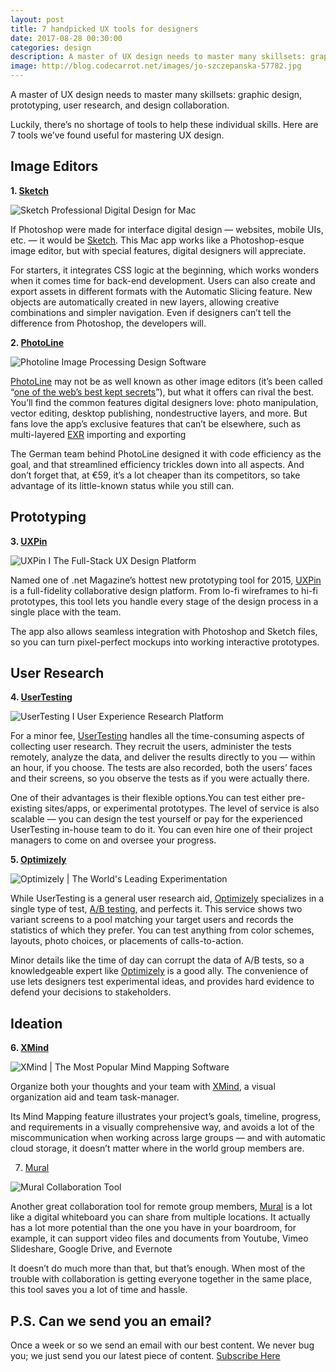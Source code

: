```yaml
---
layout: post
title: 7 handpicked UX tools for designers
date: 2017-08-28 00:30:00
categories: design
description: A master of UX design needs to master many skillsets: graphic design, prototyping, user research, and design collaboration. Here are 7 tools we’ve found useful for mastering UX design.
image: http://blog.codecarrot.net/images/jo-szczepanska-57782.jpg
---
```


A master of UX design needs to master many skillsets: graphic design, prototyping, user research, and design collaboration.

Luckily, there’s no shortage of tools to help these individual skills. Here are 7 tools we’ve found useful for mastering UX design.

## Image Editors

**1. [Sketch](http://www.sketchapp.com/)**

![Sketch Professional Digital Design for Mac](http://blog.codecarrot.net/images/sketch-professional-digital-design-for-mac.png)

If Photoshop were made for interface digital design — websites, mobile UIs, etc. — it would be [Sketch](http://www.sketchapp.com/). This Mac app works like a Photoshop-esque image editor, but with special features, digital designers will appreciate.

For starters, it integrates CSS logic at the beginning, which works wonders when it comes time for back-end development. Users can also create and export assets in different formats with the Automatic Slicing feature. New objects are automatically created in new layers, allowing creative combinations and simpler navigation. Even if designers can’t tell the difference from Photoshop, the developers will.

**2. [PhotoLine](http://www.pl32.com/)**

![Photoline Image Processing Design Software](http://blog.codecarrot.net/images/photoline-image-processing-design-software.png)

[PhotoLine](http://www.pl32.com/) may not be as well known as other image editors (it’s been called “[one of the web’s best kept secrets](https://forums.creativecow.net/thread/244/865892)”), but what it offers can rival the best. You’ll find the common features digital designers love: photo manipulation, vector editing, desktop publishing, nondestructive layers, and more. But fans love the app’s exclusive features that can’t be elsewhere, such as multi-layered [EXR](http://www.openexr.com/) importing and exporting

The German team behind PhotoLine designed it with code efficiency as the goal, and that streamlined efficiency trickles down into all aspects. And don’t forget that, at €59, it’s a lot cheaper than its competitors, so take advantage of its little-known status while you still can.

## Prototyping

**3. [UXPin](https://www.uxpin.com/)**

![UXPin I The Full-Stack UX Design Platform](http://blog.codecarrot.net/images/uxpin-the-full-stack-ux-design-platform.png)

Named one of .net Magazine’s hottest new prototyping tool for 2015, [UXPin](https://www.uxpin.com/) is a full-fidelity collaborative design platform. From lo-fi wireframes to hi-fi prototypes, this tool lets you handle every stage of the design process in a single place with the team.

The app also allows seamless integration with Photoshop and Sketch files, so you can turn pixel-perfect mockups into working interactive prototypes.

## User Research

**4. [UserTesting](https://www.usertesting.com/)**

![UserTesting I User Experience Research Platform](http://blog.codecarrot.net/images/usertesting-user-experience-research-platform.png)

For a minor fee, [UserTesting](https://www.usertesting.com/) handles all the time-consuming aspects of collecting user research. They recruit the users, administer the tests remotely, analyze the data, and deliver the results directly to you — within an hour, if you choose. The tests are also recorded, both the users’ faces and their screens, so you observe the tests as if you were actually there.

One of their advantages is their flexible options.You can test either pre-existing sites/apps, or experimental prototypes. The level of service is also scalable — you can design the test yourself or pay for the experienced UserTesting in-house team to do it. You can even hire one of their project managers to come on and oversee your progress.


**5. [Optimizely](https://www.optimizely.com/)**

![Optimizely | The World's Leading Experimentation](http://blog.codecarrot.net/images/optimizely-the-worlds-leading-experimentation.png)

While UserTesting is a general user research aid, [Optimizely](https://www.optimizely.com/) specializes in a single type of test, [A/B testing](https://www.optimizely.com/ab-testing/), and perfects it. This service shows two variant screens to a pool matching your target users and records the statistics of which they prefer. You can test anything from color schemes, layouts, photo choices, or placements of calls-to-action.

Minor details like the time of day can corrupt the data of A/B tests, so a knowledgeable expert like [Optimizely](https://www.optimizely.com/) is a good ally. The convenience of use lets designers test experimental ideas, and provides hard evidence to defend your decisions to stakeholders.

## Ideation

**6. [XMind](http://www.xmind.net/)**

![XMind | The Most Popular Mind Mapping Software](http://blog.codecarrot.net/images/xmind-the-most-popular-mind-mapping-software.png)

Organize both your thoughts and your team with [XMind](http://www.xmind.net/), a visual organization aid and team task-manager.

Its Mind Mapping feature illustrates your project’s goals, timeline, progress, and requirements in a visually comprehensive way, and avoids a lot of the miscommunication when working across large groups — and with automatic cloud storage, it doesn’t matter where in the world group members are.

7. [Mural](https://mural.ly/)

![Mural Collaboration Tool](http://blog.codecarrot.net/images/mural-collaboration-tool.png)

Another great collaboration tool for remote group members, [Mural](https://mural.ly/) is a lot like a digital whiteboard you can share from multiple locations. It actually has a lot more potential than the one you have in your boardroom, for example, it can support video files and documents from Youtube, Vimeo Slideshare, Google Drive, and Evernote

It doesn’t do much more than that, but that’s enough. When most of the trouble with collaboration is getting everyone together in the same place, this tool saves you a lot of time and hassle.

## P.S. Can we send you an email?

Once a week or so we send an email with our best content. We never bug you; we just send you our latest piece of content. <a href="#subscribe">Subscribe Here</a>

